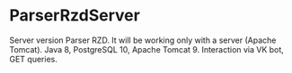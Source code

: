 # ParserRzdServer
Server version Parser RZD. It will be working only with a server (Apache Tomcat).
Java 8, PostgreSQL 10, Apache Tomcat 9.
Interaction via VK bot, GET queries.

